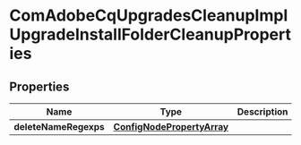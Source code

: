 
# ComAdobeCqUpgradesCleanupImplUpgradeInstallFolderCleanupProperties

## Properties
Name | Type | Description | Notes
------------ | ------------- | ------------- | -------------
**deleteNameRegexps** | [**ConfigNodePropertyArray**](ConfigNodePropertyArray.md) |  |  [optional]



